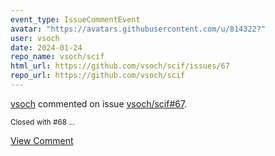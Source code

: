 ```yaml
---
event_type: IssueCommentEvent
avatar: "https://avatars.githubusercontent.com/u/814322?"
user: vsoch
date: 2024-01-24
repo_name: vsoch/scif
html_url: https://github.com/vsoch/scif/issues/67
repo_url: https://github.com/vsoch/scif
---
```


<a href='https://github.com/vsoch' target='_blank'>vsoch</a> commented on issue <a href='https://github.com/vsoch/scif/issues/67' target='_blank'>vsoch/scif#67</a>.

<small>Closed with #68 ...</small>

<a href='https://github.com/vsoch/scif/issues/67' target='_blank'>View Comment</a>